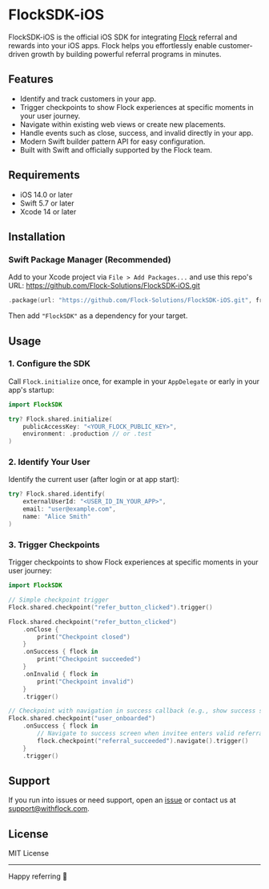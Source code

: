 # FlockSDK-iOS

FlockSDK-iOS is the official iOS SDK for integrating [Flock](https://www.withflock.com) referral and rewards into your iOS apps. Flock helps you effortlessly enable customer-driven growth by building powerful referral programs in minutes.

## Features

- Identify and track customers in your app.
- Trigger checkpoints to show Flock experiences at specific moments in your user journey.
- Navigate within existing web views or create new placements.
- Handle events such as close, success, and invalid directly in your app.
- Modern Swift builder pattern API for easy configuration.
- Built with Swift and officially supported by the Flock team.

## Requirements

- iOS 14.0 or later
- Swift 5.7 or later
- Xcode 14 or later

## Installation

### Swift Package Manager (Recommended)

Add to your Xcode project via `File > Add Packages...` and use this repo's URL:
<https://github.com/Flock-Solutions/FlockSDK-iOS.git>

```swift
.package(url: "https://github.com/Flock-Solutions/FlockSDK-iOS.git", from: "1.0.0")
```

Then add `"FlockSDK"` as a dependency for your target.

## Usage

### 1\. Configure the SDK

Call `Flock.initialize` once, for example in your `AppDelegate` or early in your app's startup:

```swift
import FlockSDK

try? Flock.shared.initialize(
    publicAccessKey: "<YOUR_FLOCK_PUBLIC_KEY>",
    environment: .production // or .test
)
```

### 2\. Identify Your User

Identify the current user (after login or at app start):

```swift
try? Flock.shared.identify(
    externalUserId: "<USER_ID_IN_YOUR_APP>",
    email: "user@example.com",
    name: "Alice Smith"
)
```

### 3\. Trigger Checkpoints

Trigger checkpoints to show Flock experiences at specific moments in your user journey:

```swift
import FlockSDK

// Simple checkpoint trigger
Flock.shared.checkpoint("refer_button_clicked").trigger()

Flock.shared.checkpoint("refer_button_clicked")
    .onClose {
        print("Checkpoint closed")
    }
    .onSuccess { flock in
        print("Checkpoint succeeded")
    }
    .onInvalid { flock in
        print("Checkpoint invalid")
    }
    .trigger()

// Checkpoint with navigation in success callback (e.g., show success screen)
Flock.shared.checkpoint("user_onboarded")
    .onSuccess { flock in
        // Navigate to success screen when invitee enters valid referral code
        flock.checkpoint("referral_succeeded").navigate().trigger()
    }
    .trigger()
```

## Support

If you run into issues or need support, open an [issue](https://github.com/Flock-Solutions/FlockSDK-iOS/issues) or contact us at <support@withflock.com>.

## License

MIT License

-----

Happy referring 🚀
